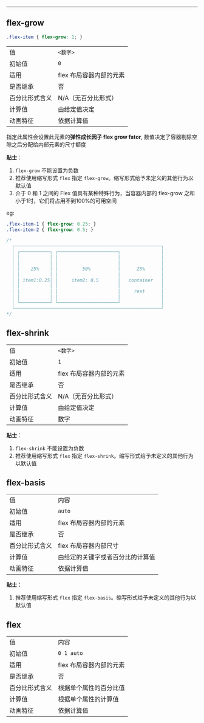 
---

## flex-grow

```css
.flex-item { flex-grow: 1; }
```

|||
|---|---|
| 值 | `<数字>` |
| 初始值 | `0`|
| 适用 | flex 布局容器内部的元素 |
| 是否继承 | 否 |
| 百分比形式含义 | N/A（无百分比形式）|
| 计算值 | 由给定值决定 |
| 动画特征 | 依据计算值 |

指定此属性会设置此元素的**弹性成长因子 flex grow fator**, 数值决定了容器剔除空隙之后分配给内部元素的尺寸额度

**贴士**：

1. `flex-grow` 不能设置为负数
2. 推荐使用缩写形式 `flex` 指定 `flex-grow`。缩写形式给予未定义的其他行为以默认值
3. 介于 0 和 1 之间的 Flex 值具有某种特殊行为，当容器内部的 flex-grow 之和小于1时，它们将占用不到100%的可用空间

eg:

``` css
.flex-item-1 { flex-grow: 0.25; }
.flex-item-2 { flex-grow: 0.5; }

/*
  ┌──────────────────────────────────────────────────────┐
  │ ┌───────────┐ ┌──────────────────────┐               │
  │ │           │ │                      │               │
  │ │           │ │                      │               │
  │ │    25%    │ │         50%          │      25%      │
  │ │           │ │                      │               │
  │ │ item1:0.25│ │     item2: 0.5       │   container   │
  │ │           │ │                      │               │
  │ │           │ │                      │     rest      │
  │ │           │ │                      │               │
  │ └───────────┘ └──────────────────────┘               │
  └──────────────────────────────────────────────────────┘
*/
```


## flex-shrink

|||
|---|---|
| 值 | `<数字>` |
| 初始值 | `1`|
| 适用 | flex 布局容器内部的元素 |
| 是否继承 | 否 |
| 百分比形式含义 | N/A（无百分比形式）|
| 计算值 | 由给定值决定 |
| 动画特征 | 数字 |

**贴士**：

1. `flex-shrink` 不能设置为负数
2. 推荐使用缩写形式 `flex` 指定 `flex-shrink`。缩写形式给予未定义的其他行为以默认值

## flex-basis

|||
|---|---|
| 值 | 内容 | `<width>` |
| 初始值 | `auto`|
| 适用 | flex 布局容器内部的元素 |
| 是否继承 | 否 |
| 百分比形式含义 |flex 布局容器内部尺寸|
| 计算值 | 由给定的关键字或者百分比的计算值 |
| 动画特征 | 依据计算值 |

**贴士**：

1. 推荐使用缩写形式 `flex` 指定 `flex-basis`。缩写形式给予未定义的其他行为以默认值

## flex

|||
|---|---|
| 值 | 内容 | `none | [<flex-grow> <flex-shrink>? || <flex-basis>` ] |
| 初始值 | `0 1 auto`|
| 适用 | flex 布局容器内部的元素 |
| 是否继承 | 否 |
| 百分比形式含义 |根据单个属性的百分比值|
| 计算值 | 根据单个属性的计算值 |
| 动画特征 | 依据计算值 |